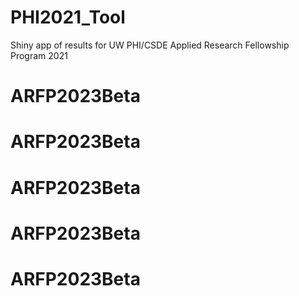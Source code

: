 # PHI2021_Tool
Shiny app of results for UW PHI/CSDE Applied Research Fellowship Program 2021
# ARFP2023Beta
# ARFP2023Beta
# ARFP2023Beta
# ARFP2023Beta
# ARFP2023Beta

